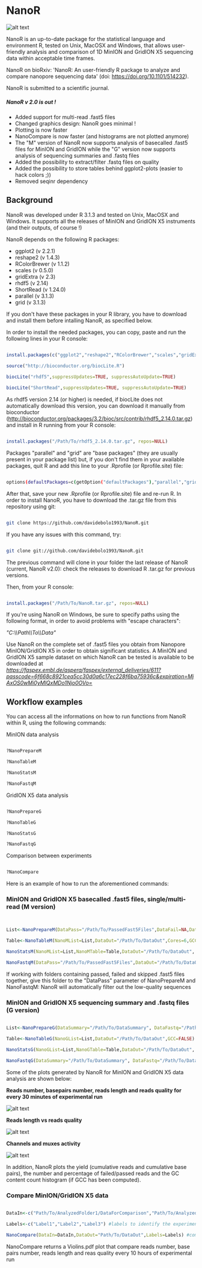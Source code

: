 # NanoR

![alt text](NanoR.png)

NanoR is an up-to-date package for the statistical language and environment R, tested on Unix, MacOSX and Windows, that allows user-friendly analysis and comparison of 1D MinION and GridION X5 sequencing data within acceptable time frames.

NanoR on bioRxiv: 'NanoR: An user-friendly R package to analyze and compare nanopore sequencing data' (doi: https://doi.org/10.1101/514232).

NanoR is submitted to a scientific journal.

##### NanoR v 2.0 is out !

- Added support for multi-read .fast5 files
- Changed graphics design: NanoR goes minimal !
- Plotting is now faster
- NanoCompare is now faster (and histograms are not plotted anymore)
- The "M" version of NanoR now supports analysis of basecalled .fast5 files for MinION and GridION while the "G" version now supports analysis of sequencing summaries and .fastq files
- Added the possibility to extract/filter .fastq files on quality
- Added the possibility to store tables behind ggplot2-plots (easier to hack colors ;))
- Removed seqinr dependency


## Background

NanoR was developed under R 3.1.3 and tested on Unix, MacOSX and Windows. It supports all the releases of MinION and GridION X5 instruments (and their outputs, of course !)


NanoR depends on the following R packages:

- ggplot2 (v 2.2.1)
- reshape2 (v 1.4.3)
- RColorBrewer (v 1.1.2)
- scales (v 0.5.0)
- gridExtra (v 2.3)
- rhdf5 (v 2.14)
- ShortRead (v 1.24.0)
- parallel (v 3.1.3)
- grid (v 3.1.3)

If you don't have these packages in your R library, you have to download and install them before intalling NanoR, as specified below.


In order to install the needed packages, you can copy, paste and run the following lines in your R console:


```R

install.packages(c("ggplot2","reshape2","RColorBrewer","scales","gridExtra"), repos= "http://cran.cnr.berkeley.edu/")
 
source("http://bioconductor.org/biocLite.R")

biocLite("rhdf5",suppressUpdates=TRUE, suppressAutoUpdate=TRUE)

biocLite("ShortRead",suppressUpdates=TRUE, suppressAutoUpdate=TRUE)

```
As rhdf5 version 2.14 (or higher) is needed, if biocLite does not automatically download this version, you can download it manually from bioconductor (http://bioconductor.org/packages/3.2/bioc/src/contrib/rhdf5_2.14.0.tar.gz) and install in R running from your R console:

```R

install.packages("/Path/To/rhdf5_2.14.0.tar.gz", repos=NULL)

```


Packages "parallel" and "grid" are "base packages" (they are usually present in your package list) but, if you don't find them in your available packages, quit R and add this line to your .Rprofile (or Rprofile.site) file:

```sh

options(defaultPackages=c(getOption("defaultPackages"),"parallel","grid"))

```

After that, save your new .Rprofile (or Rprofile.site) file and re-run R.
In order to install NanoR, you have to download the .tar.gz file from this repository using git:

```sh

git clone https://github.com/davidebolo1993/NanoR.git

```

If you have any issues with this command, try:

```sh

git clone git://github.com/davidebolo1993/NanoR.git

```

The previous command will clone in your folder the last release of NanoR (current, NanoR v2.0): check the releases to download R .tar.gz for previous versions. 


Then, from your R console:

```R

install.packages("/Path/To/NanoR.tar.gz", repos=NULL)

```

If you're using NanoR on Windows, be sure to specify paths using the following format, in order to avoid problems with "escape characters":

_"C:\\\Path\\\To\\\Data"_

Use NanoR on the complete set of .fast5 files you obtain from Nanopore MinION/GridION X5 in order to obtain significant statistics. A MinION and GridION X5 sample dataset on which NanoR can be tested is available to be downloaded at _https://faspex.embl.de/aspera/faspex/external_deliveries/611?passcode=6f668c8921cea5cc30d0a6c17ec228f6ba75936c&expiration=MjAxOS0wMi0yMlQxMDo1Njo0OVo=_



## Workflow examples

You can access all the informations on how to run functions from NanoR within R, using the following commands:

MinION data analysis

```R

?NanoPrepareM

?NanoTableM

?NanoStatsM

?NanoFastqM

```

GridION X5 data analysis

```R

?NanoPrepareG

?NanoTableG

?NanoStatsG

?NanoFastqG

```

Comparison between experiments

```R

?NanoCompare

```


Here is an example of how to run the aforementioned commands:



### MinION and GridION X5 basecalled .fast5 files, single/multi-read (M version)

```R


List<-NanoPrepareM(DataPass="/Path/To/PassedFast5Files",DataFail=NA,DataSkip=NA,Label="Exp", MultiRead=FALSE) # prepare data. To allow multi-read .fast5 files support simply switch MultiRead to TRUE

Table<-NanoTableM(NanoMList=List,DataOut="/Path/To/DataOut",Cores=6,GCC=FALSE) # extract metadata. To allow GC content computation, switch GCC to TRUE

NanoStatsM(NanoMList=List,NanoMTable=Table,DataOut="/Path/To/DataOut", KeepGGObj = FALSE) #plot statistics. To store table behind ggplot2-plots, switch KeepGGObj to TRUE

NanoFastqM(DataPass="/Path/To/PassedFast5Files",DataOut="/Path/To/DataOut",Label="Exp",Cores=6,FASTA=FALSE, Minquality=7, MultiRead=FALSE) # extract .fastq. To convert .fastq to .fasta as well, switch FASTA to TRUE; to extract .fastq only from .fast5 files with quality greater or equal than Minquality, increase the Minquality parameter; to allow support for multi-read .fast5 files, switch MultiRead to TRUE.


```

If working with folders containing passed, failed and skipped .fast5 files together, give this folder to the "DataPass" parameter of NanoPrepareM and NanoFastqM: NanoR will automatically filter out the low-quality sequences




###  MinION and GridION X5 sequencing summary and .fastq files (G version)

```R

List<-NanoPrepareG(DataSummary="/Path/To/DataSummary", DataFastq="/Path/To/DataFastq", Cores = 1, Label="Exp") #prepare data. Using multiple cores is only useful when dealing with multiple sequencing summary files (old behaviour of GridION X5)

Table<-NanoTableG(NanoGList=List,DataOut="/Path/To/DataOut",GCC=FALSE) #arrange metadata. To extract GC content from .fastq files, switch GCC to TRUE

NanoStatsG(NanoGList=List,NanoGTable=Table,DataOut="/Path/To/DataOut", KeepGGObj = FALSE) # plot statistics.  To store table behind ggplot2-plots, switch KeepGGObj to TRUE

NanoFastqG(DataSummary="/Path/To/DataSummary", DataFastq="/Path/To/DataFastq", Cores = 1,FASTA=FALSE, Label="Exp", Minquality = 7) #filter .fastq file on a minimum quality defined in Minquality. To filter .fastq files on higher quality, increase Minquality treshold; to convert .fastq to .fasta as well, switch FASTA to TRUE.

```

Some of the plots generated by NanoR for MinION and GridION X5 data analysis are shown below:

**Reads number, basepairs number, reads length and reads quality for every 30 minutes of experimental run**

![alt text](Plots/RBLQ.png)

**Reads length vs reads quality**

![alt text](Plots/LvsQ.png)

**Channels and muxes activity**

![alt text](Plots/Activity.png)


In addition, NanoR plots the yield (cumulative reads and cumulative base pairs), the number and percentage of failed/passed reads and the GC content count histogram (if GCC has been computed).

### Compare MinION/GridION X5 data

```R

DataIn<-c("Path/To/AnalyzedFolder1/DataForComparison","Path/To/AnalyzedFolder2/DataForComparison","Path/To/AnalyzedFolder3/DataForComparison" #path to the NanoR-analyzed data

Labels<-c("Label1","Label2","Label3") #labels to identify the experiments

NanoCompare(DataIn=DataIn,DataOut="Path/To/DataOut",Labels=Labels) #compare

```

NanoCompare returns a Violins.pdf plot that compare reads number, base pairs number, reads length and reas quality every 10 hours of experimental run

